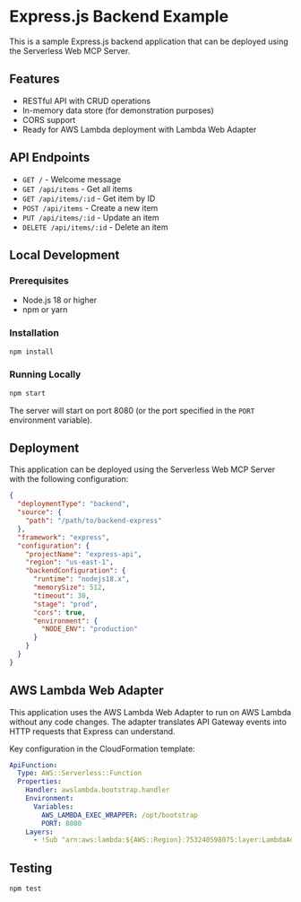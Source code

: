 # Express.js Backend Example

This is a sample Express.js backend application that can be deployed using the Serverless Web MCP Server.

## Features

- RESTful API with CRUD operations
- In-memory data store (for demonstration purposes)
- CORS support
- Ready for AWS Lambda deployment with Lambda Web Adapter

## API Endpoints

- `GET /` - Welcome message
- `GET /api/items` - Get all items
- `GET /api/items/:id` - Get item by ID
- `POST /api/items` - Create a new item
- `PUT /api/items/:id` - Update an item
- `DELETE /api/items/:id` - Delete an item

## Local Development

### Prerequisites

- Node.js 18 or higher
- npm or yarn

### Installation

```bash
npm install
```

### Running Locally

```bash
npm start
```

The server will start on port 8080 (or the port specified in the `PORT` environment variable).

## Deployment

This application can be deployed using the Serverless Web MCP Server with the following configuration:

```json
{
  "deploymentType": "backend",
  "source": {
    "path": "/path/to/backend-express"
  },
  "framework": "express",
  "configuration": {
    "projectName": "express-api",
    "region": "us-east-1",
    "backendConfiguration": {
      "runtime": "nodejs18.x",
      "memorySize": 512,
      "timeout": 30,
      "stage": "prod",
      "cors": true,
      "environment": {
        "NODE_ENV": "production"
      }
    }
  }
}
```

## AWS Lambda Web Adapter

This application uses the AWS Lambda Web Adapter to run on AWS Lambda without any code changes. The adapter translates API Gateway events into HTTP requests that Express can understand.

Key configuration in the CloudFormation template:

```yaml
ApiFunction:
  Type: AWS::Serverless::Function
  Properties:
    Handler: awslambda.bootstrap.handler
    Environment:
      Variables:
        AWS_LAMBDA_EXEC_WRAPPER: /opt/bootstrap
        PORT: 8080
    Layers:
      - !Sub "arn:aws:lambda:${AWS::Region}:753240598075:layer:LambdaAdapterLayerX86:24"
```

## Testing

```bash
npm test
```
